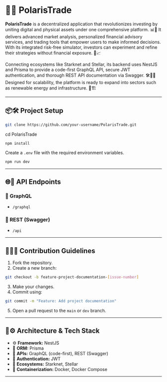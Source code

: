 # 🚀🌌 PolarisTrade

**PolarisTrade** is a decentralized application that revolutionizes investing by uniting digital and physical assets under one comprehensive platform. 📊🔗 It delivers advanced market analysis, personalized financial advisory services, and trading tools that empower users to make informed decisions. With its integrated risk-free simulator, investors can experiment and refine their strategies without financial exposure. 🧪📈

Connecting ecosystems like Starknet and Stellar, its backend uses NestJS and Prisma to provide a code-first GraphQL API, secure JWT authentication, and thorough REST API documentation via Swagger. 🛠️🔐📘 Designed for scalability, the platform is ready to expand into sectors such as renewable energy and infrastructure. 🌱🏗️

---

## 📦🛠️ Project Setup

```bash
git clone https://github.com/your-username/PolarisTrade.git
```
cd PolarisTrade
```
npm install
```

Create a `.env` file with the required environment variables.

```bash
npm run dev
```

---

## 🌐📡 API Endpoints

### 🧬 GraphQL

- `/graphql`

### 📘 REST (Swagger)

- `/api`

---

## 🤝👨‍💻 Contribution Guidelines

1. Fork the repository.
2. Create a new branch:

```bash
git checkout -b feature-project-documentation-[issue-number]
```

3. Make your changes.
4. Commit using:

```bash
git commit -m "Feature: Add project documentation"
```

5. Open a pull request to the `main` or `dev` branch.

---

## 🧱⚙️ Architecture & Tech Stack

- ⚙️ **Framework:** NestJS
- 🧬 **ORM:** Prisma
- 🔁 **APIs:** GraphQL (code-first), REST (Swagger)
- 🔐 **Authentication:** JWT
- 🌉 **Ecosystems:** Starknet, Stellar
- 🐳 **Containerization:** Docker, Docker Compose

---
